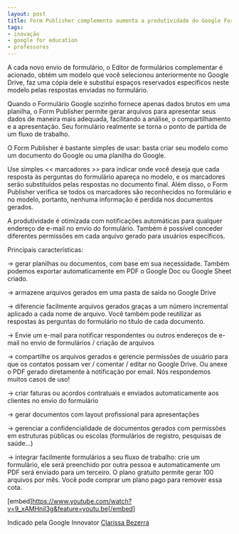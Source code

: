 ```yaml
---
layout: post
title: Form Publisher complemento aumenta a produtividade do Google Formul├írios
tags: 
- inovação
- google for education
- professores
---
```

A cada novo envio de formulário, o Editor de formulários complementar é acionado, obtém um modelo que você selecionou anteriormente no Google Drive, faz uma cópia dele e substitui espaços reservados específicos neste modelo pelas respostas enviadas no formulário.

Quando o Formulário Google sozinho fornece apenas dados brutos em uma planilha, o Form Publisher permite gerar arquivos para apresentar seus dados de maneira mais adequada, facilitando a análise, o compartilhamento e a apresentação. Seu formulário realmente se torna o ponto de partida de um fluxo de trabalho.

O Form Publisher é bastante simples de usar: basta criar seu modelo como um documento do Google ou uma planilha do Google.

Use simples << marcadores >> para indicar onde você deseja que cada resposta às perguntas do formulário apareça no modelo, e os marcadores serão substituídos pelas respostas no documento final. Além disso, o Form Publisher verifica se todos os marcadores são reconhecidos no formulário e no modelo, portanto, nenhuma informação é perdida nos documentos gerados.

A produtividade é otimizada com notificações automáticas para qualquer endereço de e-mail no envio do formulário. Também é possível conceder diferentes permissões em cada arquivo gerado para usuários específicos.

Principais características:

→ gerar planilhas ou documentos, com base em sua necessidade. Também podemos exportar automaticamente em PDF o Google Doc ou Google Sheet criado.

→ armazene arquivos gerados em uma pasta de saída no Google Drive

→ diferencie facilmente arquivos gerados graças a um número incremental aplicado a cada nome de arquivo. Você também pode reutilizar as respostas às perguntas do formulário no título de cada documento.

→ Envie um e-mail para notificar respondentes ou outros endereços de e-mail no envio de formulários / criação de arquivos

→ compartilhe os arquivos gerados e gerencie permissões de usuário para que os contatos possam ver / comentar / editar no Google Drive. Ou anexe o PDF gerado diretamente à notificação por email. Nós respondemos muitos casos de uso!

→ criar faturas ou acordos contratuais e enviados automaticamente aos clientes no envio do formulário

→ gerar documentos com layout profissional para apresentações

→ gerenciar a confidencialidade de documentos gerados com permissões em estruturas públicas ou escolas (formulários de registro, pesquisas de saúde…)

→ integrar facilmente formulários a seu fluxo de trabalho: crie um formulário, ele será preenchido por outra pessoa e automaticamente um PDF será enviado para um terceiro. O plano gratuito permite gerar 100 arquivos por mês. Você pode comprar um plano pago para remover essa cota.

[embed]https://www.youtube.com/watch?v=9_xAMHnil3g&feature=youtu.be[/embed]

Indicado pela Google Innovator 
[Clarissa Bezerra](http://innovatorbrasil.com.br/author/cbezerra/)
